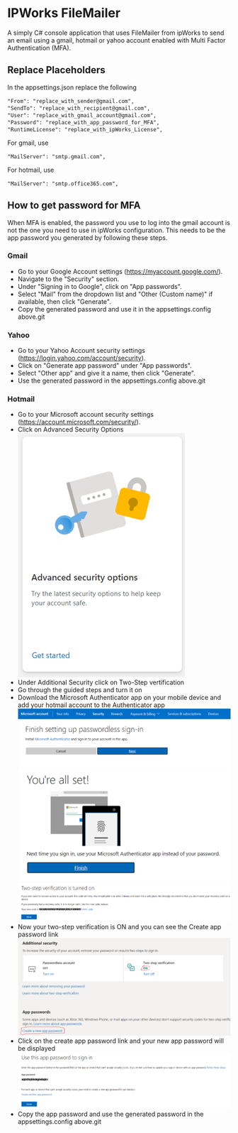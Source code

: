﻿# IPWorks FileMailer 

A simply C# console application that uses FileMailer from ipWorks to send an email using a gmail, hotmail or yahoo account enabled with Multi Factor Authentication (MFA). 

## Replace Placeholders

In the appsettings.json replace the following 

    "From": "replace_with_sender@gmail.com",
    "SendTo": "replace_with_recipient@gmail.com",
    "User": "replace_with_gmail_account@gmail.com",
    "Password": "replace_with_app_password_for_MFA",
    "RuntimeLicense": "replace_with_ipWorks_License",

For gmail, use     

    "MailServer": "smtp.gmail.com",

For hotmail, use 

    "MailServer": "smtp.office365.com",
 
## How to get password for MFA 

When MFA is enabled, the password you use to log into the gmail account is not the one you need to use in ipWorks configuration. This needs to be the app password you generated by following these steps. 

### Gmail

- Go to your Google Account settings (https://myaccount.google.com/).
- Navigate to the "Security" section.
- Under "Signing in to Google", click on "App passwords".
- Select "Mail" from the dropdown list and "Other (Custom name)" if available, then click "Generate".
- Copy the generated password and use it in the appsettings.config above.git 

### Yahoo 

- Go to your Yahoo Account security settings (https://login.yahoo.com/account/security).
- Click on "Generate app password" under "App passwords".
- Select "Other app" and give it a name, then click "Generate".
- Use the generated password in the appsettings.config above.git 

### Hotmail

- Go to your Microsoft account security settings (https://account.microsoft.com/security/).
- Click on Advanced Security Options 
![Alt text](./images/hotmail-step0.png)
- Under Additional Security click on Two-Step vertification 
- Go through the guided steps and turn it on 
- Download the Microsoft Authenticator app on your mobile device and add your hotmail account to the Authenticator app 
![Alt text](./images/hotmail-step1.png)
![Alt text](./images/hotmail-step2.png)
![Alt text](./images/hotmail-step3.png)
- Now your two-step verification is ON and you can see the Create app password link 
![Alt text](./images/hotmail-step4.png)
- Click on the create app password link and your new app password will be displayed
![Alt text](./images/hotmail-step5.png)
- Copy the app password and use the generated password in the appsettings.config above.git 
